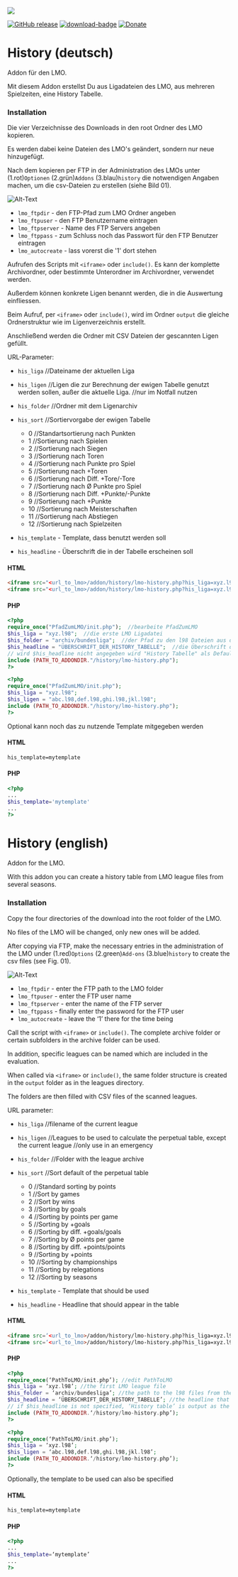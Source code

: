 [<img src="https://www.vest-sport.de/forum_files/addon_history.svg">](https://www.vest-sport.de/forum/)

[![GitHub release](https://img.shields.io/github/release/henshingly/history?include_prereleases=&sort=semver&color=blue)](https://github.com/henshingly/history/releases/)
[![download-badge](https://img.shields.io/github/downloads/henshingly/history/total.svg?style=flat-square "Download status")](https://github.com/henshingly/history/releases/latest "Download status")
[![Donate](https://img.shields.io/badge/-Buy%20me%20a%20coffee-brown.svg)](https://paypal.me/LMOforum)

# History (deutsch)

Addon für den LMO.

Mit diesem Addon erstellst Du aus Ligadateien des LMO, aus mehreren Spielzeiten, eine History Tabelle.

### Installation

Die vier Verzeichnisse des Downloads in den root Ordner des LMO kopieren.

Es werden dabei keine Dateien des LMO's geändert, sondern nur neue hinzugefügt.

Nach dem kopieren per FTP in der Administration des LMOs unter (1.rot)`Optionen` (2.grün)`Addons` (3.blau)`history` die notwendigen Angaben machen, um die csv-Dateien zu erstellen (siehe Bild 01).

![Alt-Text](https://www.vest-sport.de/forum_files/history_01_ger.png "Bild 01")

* `lmo_ftpdir` - den FTP-Pfad zum LMO Ordner angeben
* `lmo_ftpuser` - den FTP Benutzername eintragen
* `lmo_ftpserver` - Name des FTP Servers angeben
* `lmo_ftppass` - zum Schluss noch das Passwort für den FTP Benutzer eintragen
* `lmo_autocreate` - lass vorerst die '1' dort stehen

Aufrufen des Scripts mit `<iframe>` oder `include()`. Es kann der komplette Archivordner, oder bestimmte Unterordner im Archivordner, verwendet werden.

Außerdem können konkrete Ligen benannt werden, die in die Auswertung einfliessen.

Beim Aufruf, per `<iframe>` oder `include()`, wird im Ordner `output` die gleiche Ordnerstruktur wie im Ligenverzeichnis erstellt.

Anschließend werden die Ordner mit CSV Dateien der gescannten Ligen gefüllt.

URL-Parameter:

* `his_liga`  //Dateiname der aktuellen Liga
* `his_ligen`  //Ligen die zur Berechnung der ewigen Tabelle genutzt werden sollen, außer die aktuelle Liga. //nur im Notfall nutzen
* `his_folder`  //Ordner mit dem Ligenarchiv
* `his_sort`  //Sortiervorgabe der ewigen Tabelle
  * 0   //Standartsortierung nach Punkten
  * 1   //Sortierung nach Spielen
  * 2   //Sortierung nach Siegen
  * 3   //Sortierung nach Toren
  * 4   //Sortierung nach Punkte pro Spiel
  * 5   //Sortierung nach +Toren
  * 6   //Sortierung nach Diff. +Tore/-Tore
  * 7   //Sortierung nach Ø Punkte pro Spiel
  * 8   //Sortierung nach Diff. +Punkte/-Punkte
  * 9   //Sortierung nach +Punkte
  * 10  //Sortierung nach Meisterschaften
  * 11  //Sortierung nach Abstiegen
  * 12  //Sortierung nach Spielzeiten

* `his_template` - Template, dass benutzt werden soll
* `his_headline` - Überschrift die in der Tabelle erscheinen soll

#### HTML
```html
<iframe src="<url_to_lmo>/addon/history/lmo-history.php?his_liga=xyz.l98&his_folder=archiv/bundesliga"></iframe>
<iframe src="<url_to_lmo>/addon/history/lmo-history.php?his_liga=xyz.l98&his_ligen=abc.l98,def.l98,ghi.l98,jkl.l98"></iframe>
```

#### PHP
```php
<?php
require_once("PfadZumLMO/init.php");  //bearbeite PfadZumLMO
$his_liga = "xyz.l98";  //die erste LMO Ligadatei
$his_folder = "archiv/bundesliga";  //der Pfad zu den l98 Dateien aus den alten Spielzeiten
$his_headline = "ÜBERSCHRIFT_DER_HISTORY_TABELLE";  //die Überschrift die in der Tabbele stehen soll
// wird $his_headline nicht angegeben wird "History Tabelle" als Default Wert ausgegeben
include (PATH_TO_ADDONDIR."/history/lmo-history.php");
?>
```
```php
<?php
require_once("PfadZumLMO/init.php");
$his_liga = "xyz.l98";
$his_ligen = "abc.l98,def.l98,ghi.l98,jkl.l98";
include (PATH_TO_ADDONDIR."/history/lmo-history.php");
?>
```

Optional kann noch das zu nutzende Template mitgegeben werden
#### HTML
```html
his_template=mytemplate
```
#### PHP
```php
<?php
...
$his_template='mytemplate'
...
?>
```


# History (english)

Addon for the LMO.

With this addon you can create a history table from LMO league files from several seasons.

### Installation

Copy the four directories of the download into the root folder of the LMO.

No files of the LMO will be changed, only new ones will be added.

After copying via FTP, make the necessary entries in the administration of the LMO under (1.red)`Options` (2.green)`Add-ons` (3.blue)`history` to create the csv files (see Fig. 01).

![Alt-Text](https://www.vest-sport.de/forum_files/history_01_eng.png "Fig. 01")

* `lmo_ftpdir` - enter the FTP path to the LMO folder
* `lmo_ftpuser` - enter the FTP user name
* `lmo_ftpserver` - enter the name of the FTP server
* `lmo_ftppass` - finally enter the password for the FTP user
* `lmo_autocreate` - leave the ‘1’ there for the time being

Call the script with `<iframe>` or `include()`. The complete archive folder or certain subfolders in the archive folder can be used.

In addition, specific leagues can be named which are included in the evaluation.

When called via `<iframe>` or `include()`, the same folder structure is created in the `output` folder as in the leagues directory.

The folders are then filled with CSV files of the scanned leagues.

URL parameter:

* `his_liga` //filename of the current league
* `his_ligen` //Leagues to be used to calculate the perpetual table, except the current league //only use in an emergency
* `his_folder` //Folder with the league archive
* `his_sort` //Sort default of the perpetual table
  * 0  //Standard sorting by points
  * 1  //Sort by games
  * 2  //Sort by wins
  * 3  //Sorting by goals
  * 4  //Sorting by points per game
  * 5  //Sorting by +goals
  * 6  //Sorting by diff. +goals/goals
  * 7  //Sorting by Ø points per game
  * 8  //Sorting by diff. +points/points
  * 9  //Sorting by +points
  * 10 //Sorting by championships
  * 11 //Sorting by relegations
  * 12 //Sorting by seasons

* `his_template` - Template that should be used
* `his_headline` - Headline that should appear in the table

#### HTML
```html
<iframe src=‘<url_to_lmo>/addon/history/lmo-history.php?his_liga=xyz.l98&his_folder=archiv/bundesliga’></iframe>
<iframe src=‘<url_to_lmo>/addon/history/lmo-history.php?his_liga=xyz.l98&his_ligen=abc.l98,def.l98,ghi.l98,jkl.l98’></iframe>
```

#### PHP
```php
<?php
require_once(‘PathToLMO/init.php’); //edit PathToLMO
$his_liga = ‘xyz.l98’; //the first LMO league file
$his_folder = ‘archiv/bundesliga’; //the path to the l98 files from the old seasons
$his_headline = ‘ÜBERSCHRIFT_DER_HISTORY_TABELLE’; //the headline that should be in the table
// if $his_headline is not specified, ‘History table’ is output as the default value
include (PATH_TO_ADDONDIR.‘/history/lmo-history.php’);
?>
```
```php
<?php
require_once(‘PathToLMO/init.php’);
$his_liga = ‘xyz.l98’;
$his_ligen = ‘abc.l98,def.l98,ghi.l98,jkl.l98’;
include (PATH_TO_ADDONDIR.‘/history/lmo-history.php’);
?>
```

Optionally, the template to be used can also be specified
#### HTML
```html
his_template=mytemplate
```
#### PHP
```php
<?php
...
$his_template=‘mytemplate’
...
?>
```
